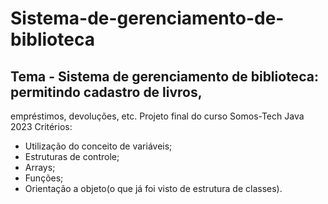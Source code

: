 # **Sistema-de-gerenciamento-de-biblioteca**
## Tema - Sistema de gerenciamento de biblioteca: permitindo cadastro de livros,
empréstimos, devoluções, etc.
Projeto final do curso Somos-Tech Java 2023
Critérios:
* Utilização do conceito de variáveis;
* Estruturas de controle;
* Arrays;
* Funções;
* Orientação a objeto(o que já foi visto de estrutura de classes).

